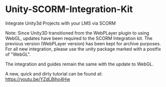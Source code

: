# Unity-SCORM-Integration-Kit
Integrate Unity3d Projects with your LMS via SCORM

Note: Since Unity3D transitioned from the WebPLayer plugin to using WebGL, updates have been required to the SCORM Integration kit.
The previous version (WebPLayer version) has been kept for archive purposes.
For all new integration, please use the unity package marked with a postfix of "WebGL".

The integration and guides remain the same with the update to WebGL.

A new, quick and dirty tutorial can be found at: https://youtu.be/YZdLBiho4Hw
